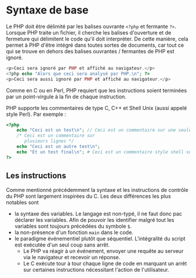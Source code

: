# Syntaxe de base

Le PHP doit être délimité par les balises ouvrante `<?php` et fermante `?>`. Lorsque PHP traite un fichier, il cherche les balises d'ouverture et de fermeture qui délimitent le code qu'il doit interpréter. De cette manière, cela permet à PHP d'être intégré dans toutes sortes de documents, car tout ce qui se trouve en dehors des balises ouvrantes / fermantes de PHP est ignoré.

```php runnable
<p>Ceci sera ignoré par PHP et affiché au navigateur.</p>
<?php echo "Alors que ceci sera analysé par PHP.\n"; ?>
<p>Ceci sera aussi ignoré par PHP et affiché au navigateur.</p>
```

Comme en C ou en Perl, PHP requiert que les instructions soient terminées par un point-virgule à la fin de chaque instruction.

PHP supporte les commentaires de type C, C++ et Shell Unix (aussi appelé style Perl). Par exemple :

```php runnable
<?php
    echo "Ceci est un test\n"; // Ceci est un commentaire sur une seule ligne, style c++
    /* Ceci est un commentaire sur
       plusieurs lignes */
    echo "Ceci est un autre test\n";
    echo "Et un test final\n"; # Ceci est un commentaire style shell sur une seule ligne
?>
```

## Les instructions

Comme mentionné précédemment la syntaxe et les instructions de contrôle du PHP sont largement inspirées du C. Les deux différences les plus notables sont 
- la syntaxe des variables. Le langage est non-typé, il ne faut donc pac déclarer les variables. Afin de pouvoir les identifier malgré tout les variables sont toujours précédées du symbole `$`.
- la non-présence d'un fonction `main` dans le code.
- le paradigme événementiel plutôt que séquentiel. L'intégralité du script est exécutée d'un seul coup sans arrêt.
	- Le PHP va réagir à un événement, envoyer une requête au serveur via le navigateur et recevoir un réponse.
	- Le C exécute tour à tour chaque ligne de code en marquant un arrêt sur certaines instructions nécessitant l'action de l'utilisateur.